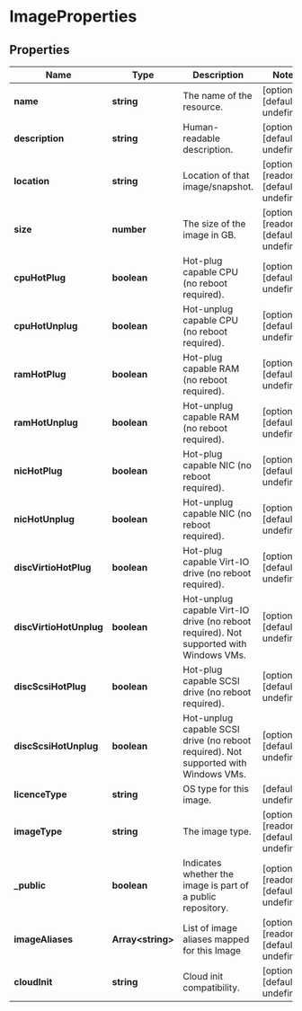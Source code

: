 # ImageProperties

## Properties
| Name | Type | Description | Notes |
| ------------ | ------------- | ------------- | ------------- |
| **name** | **string** | The name of the  resource. | [optional] [default to undefined] |
| **description** | **string** | Human-readable description. | [optional] [default to undefined] |
| **location** | **string** | Location of that image/snapshot.  | [optional] [readonly] [default to undefined] |
| **size** | **number** | The size of the image in GB. | [optional] [readonly] [default to undefined] |
| **cpuHotPlug** | **boolean** | Hot-plug capable CPU (no reboot required). | [optional] [default to undefined] |
| **cpuHotUnplug** | **boolean** | Hot-unplug capable CPU (no reboot required). | [optional] [default to undefined] |
| **ramHotPlug** | **boolean** | Hot-plug capable RAM (no reboot required). | [optional] [default to undefined] |
| **ramHotUnplug** | **boolean** | Hot-unplug capable RAM (no reboot required). | [optional] [default to undefined] |
| **nicHotPlug** | **boolean** | Hot-plug capable NIC (no reboot required). | [optional] [default to undefined] |
| **nicHotUnplug** | **boolean** | Hot-unplug capable NIC (no reboot required). | [optional] [default to undefined] |
| **discVirtioHotPlug** | **boolean** | Hot-plug capable Virt-IO drive (no reboot required). | [optional] [default to undefined] |
| **discVirtioHotUnplug** | **boolean** | Hot-unplug capable Virt-IO drive (no reboot required). Not supported with Windows VMs. | [optional] [default to undefined] |
| **discScsiHotPlug** | **boolean** | Hot-plug capable SCSI drive (no reboot required). | [optional] [default to undefined] |
| **discScsiHotUnplug** | **boolean** | Hot-unplug capable SCSI drive (no reboot required). Not supported with Windows VMs. | [optional] [default to undefined] |
| **licenceType** | **string** | OS type for this image. | [default to undefined] |
| **imageType** | **string** | The image type. | [optional] [readonly] [default to undefined] |
| **_public** | **boolean** | Indicates whether the image is part of a public repository. | [optional] [readonly] [default to undefined] |
| **imageAliases** | **Array&lt;string&gt;** | List of image aliases mapped for this Image | [optional] [readonly] [default to undefined] |
| **cloudInit** | **string** | Cloud init compatibility. | [optional] [default to undefined] |


